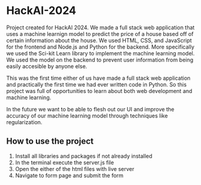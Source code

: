 # HackAI-2024
Project created for HackAI 2024. We made a full stack web application that
uses a machine learnign model to predict the price of a house based off of 
certain information about the house. We used HTML, CSS, and JavaScript for 
the frontend and Node.js and Python for the backend. More specifically we
used the Sci-kit Learn library to implement the machine learning model. We
used the model on the backend to prevent user information from being easily
accesible by anyone else.

This was the first time either of us have made a full stack web application
and practically the first time we had ever written code in Python. So this 
project was full of opportunities to learn about both web development and 
machine learning. 

In the future we want to be able to flesh out our UI and improve the accuracy 
of our machine learning model through techniques like regularization. 

## How to use the project
1. Install all libraries and packages if not already installed
2. In the terminal execute the server.js file 
3. Open the either of the html files with live server
4. Navigate to form page and submit the form 

